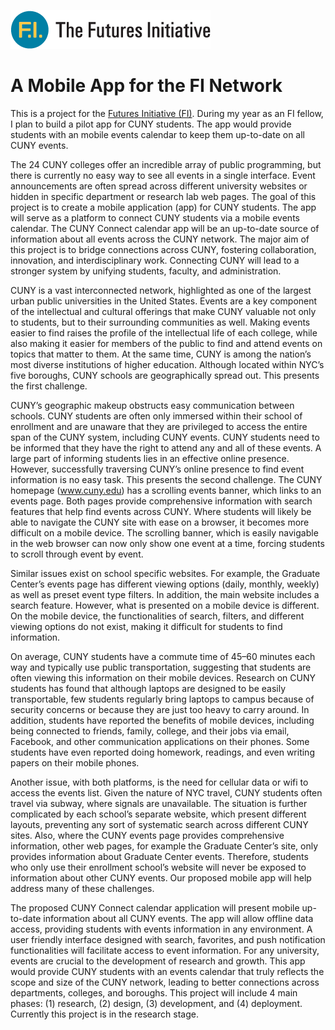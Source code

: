![alt tag](https://github.com/michellemorales/FuturesInitiative/raw/master/FI-Logo-header.png)
# A Mobile App for the FI Network


This is a project for the [Futures Initiative (FI)](http://futuresinitiative.org). During my year as an FI fellow, I plan to build a pilot app for CUNY students. The app would provide students with an mobile events calendar to keep them up-to-date on all CUNY events.

The 24 CUNY colleges offer an incredible array of public programming, but there is currently no easy way to see all events in a single interface. Event announcements are often spread across different university websites or hidden in specific department or research lab web pages. The goal of this project is to create a mobile application (app) for CUNY students. The app will serve as a platform to connect CUNY students via a mobile events calendar. The CUNY Connect calendar app will be an up-to-date source of information about all events across the CUNY network. The major aim of this project is to bridge connections across CUNY, fostering collaboration, innovation, and interdisciplinary work. Connecting CUNY will lead to a stronger system by unifying students, faculty, and administration.

CUNY is a vast interconnected network, highlighted as one of the largest urban public universities in the United States. Events are a key component of the intellectual and cultural offerings that make CUNY valuable not only to students, but to their surrounding communities as well. Making events easier to find raises the profile of the intellectual life of each college, while also making it easier for members of the public to find and attend events on topics that matter to them. At the same time, CUNY is among the nation’s most diverse institutions of higher education. Although located within NYC’s five boroughs, CUNY schools are geographically spread out. This presents the first challenge.

CUNY’s geographic makeup obstructs easy communication between schools. CUNY students are often only immersed within their school of enrollment and are unaware that they are privileged to access the entire span of the CUNY system, including CUNY events. CUNY students need to be informed that they have the right to attend any and all of these events. A large part of informing students lies in an effective online presence. However, successfully traversing CUNY’s online presence to find event information is no easy task. This presents the second challenge. The CUNY homepage (www.cuny.edu) has a scrolling events banner, which links to an events page. Both pages provide comprehensive information with search features that help find events across CUNY. Where students will likely be able to navigate the CUNY site with ease on a browser, it becomes more difficult on a mobile device. The scrolling banner, which is easily navigable in the web browser can now only show one event at a time, forcing students to scroll through event by event.

Similar issues exist on school specific websites. For example, the Graduate Center’s events page has different viewing options (daily, monthly, weekly) as well as preset event type filters. In addition, the main website includes a search feature. However, what is presented on a mobile device is different. On the mobile device, the functionalities of search, filters, and different viewing options do not exist, making it difficult for students to find information.

On average, CUNY students have a commute time of 45–60 minutes each way and typically use public transportation, suggesting that students are often viewing this information on their mobile devices. Research on CUNY students has found that although laptops are designed to be easily transportable, few students regularly bring laptops to campus because of security concerns or because they are just too heavy to carry around. In addition, students have reported the benefits of mobile devices, including being connected to friends, family, college, and their jobs via email, Facebook, and other communication applications on their phones. Some students have even reported doing homework, readings, and even writing papers on their mobile phones.

Another issue, with both platforms, is the need for cellular data or wifi to access the events list. Given the nature of NYC travel, CUNY students often travel via subway, where signals are unavailable. The situation is further complicated by each school’s separate website, which present different layouts, preventing any sort of systematic search across different CUNY sites. Also, where the CUNY events page provides comprehensive information, other web pages, for example the Graduate Center’s site, only provides information about Graduate Center events. Therefore, students who only use their enrollment school’s website will never be exposed to information about other CUNY events. Our proposed mobile app will help address many of these challenges.

The proposed CUNY Connect calendar application will present mobile up-to-date information about all CUNY events. The app will allow offline data access, providing students with events information in any environment. A user friendly interface designed with search, favorites, and push notification functionalities will facilitate access to event information. For any university, events are crucial to the development of research and growth. This app would provide CUNY students with an events calendar that truly reflects the scope and size of the CUNY network, leading to better connections across departments, colleges, and boroughs. This project will include 4 main phases: (1) research, (2) design, (3) development, and (4) deployment. Currently this project is in the research stage.
